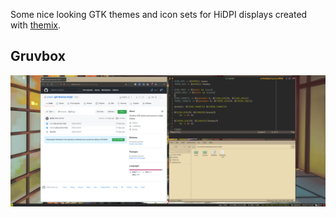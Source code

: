 Some nice looking GTK themes and icon sets for HiDPI displays created with
[themix].

## Gruvbox

![Gruvbox](./media/2022-01-27-142250_3440x1440_scrot.png)

[themix]: https://github.com/themix-project/oomox

